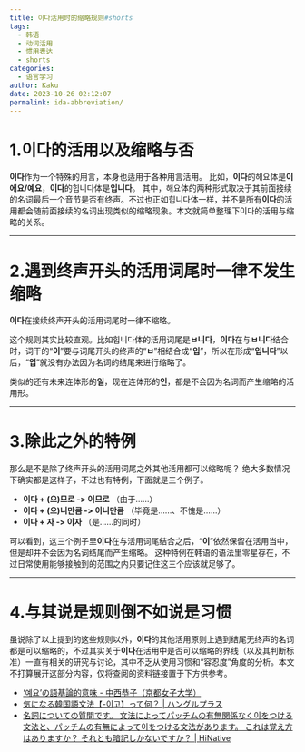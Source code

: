 ```yaml
---
title: 이다活用时的缩略规则#shorts
tags:
  - 韩语
  - 动词活用
  - 惯用表达
  - shorts
categories:
  - 语言学习
author: Kaku
date: 2023-10-26 02:12:07
permalink: ida-abbreviation/
---
```


# 1.이다的活用以及缩略与否

**이다**作为一个特殊的用言，本身也适用于各种用言活用。
比如，**이다**的해요体是**이에요/예요**，**이다**的힙니다体是**입니다**。
其中，해요体的两种形式取决于其前面接续的名词最后一个音节是否有终声。不过也正如힙니다体一样，并不是所有**이다**的活用都会随前面接续的名词出现类似的缩略现象。本文就简单整理下이다的活用与缩略的关系。

<!--more-->

---

# 2.遇到终声开头的活用词尾时一律不发生缩略

**이다**在接续终声开头的活用词尾时一律不缩略。

这个规则其实比较直观。比如힙니다体的活用词尾是**ㅂ니다**，**이다**在与**ㅂ니다**结合时，词干的“**이**”要与词尾开头的终声的“**ㅂ**”相结合成“**입**”，所以在形成“**입니다**”以后，“**입**”就没有办法因为名词的结尾来进行缩略了。

类似的还有未来连体形的**일**，现在连体形的**인**，都是不会因为名词而产生缩略的活用形。

---

# 3.除此之外的特例

那么是不是除了终声开头的活用词尾之外其他活用都可以缩略呢？
绝大多数情况下确实都是这样子，不过也有特例，下面就是三个例子。

- **이다 + (으)므로 -> 이므로** （由于……）
- **이다 + (으)니만큼 -> 이니만큼** （毕竟是……、不愧是……）
- **이다 + 자 -> 이자** （是……的同时）

可以看到，这三个例子里**이다**在与活用词尾结合之后，“**이**”依然保留在活用当中，但是却并不会因为名词结尾而产生缩略。
这种特例在韩语的语法里零星存在，不过日常使用能够接触到的范围之内只要记住这三个应该就足够了。

---

# 4.与其说是规则倒不如说是习惯

虽说除了以上提到的这些规则以外，**이다**的其他活用原则上遇到结尾无终声的名词都是可以缩略的，不过其实关于**이다**在活用中是否可以缩略的界线（以及其判断标准）一直有相关的研究与讨论，其中不乏从使用习惯和“容忍度”角度的分析。本文不打算展开这部分内容，仅将查阅的资料链接置于下方供参考。

- [‘예요’の語基論的意味 - 中西恭子（京都女子大学）](http://repo.kyoto-wu.ac.jp/dspace/bitstream/11173/2810/1/0040_067_002.pdf)
- [気になる韓国語文法【-이고】って何？ | ハングルプラス](http://hangul-plus.blog/2022/03/04/nativekorean-grammer-igo/)
- [名詞についての質問です。 文法によってパッチムの有無関係なく이をつける文法と、パッチムの有無によって이をつける文法があります。 これは覚え方はありますか？ それとも暗記しかないですか？ | HiNative](https://ja.hinative.com/questions/24852032)